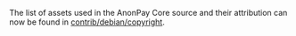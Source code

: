 The list of assets used in the AnonPay Core source and their attribution can now be found in [contrib/debian/copyright](../contrib/debian/copyright).

